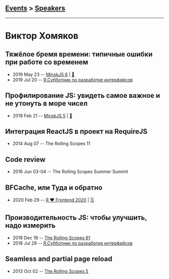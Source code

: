 ## [Events](../README.md) > [Speakers](../speakers.md)
---

# Виктор Хомяков

## Тяжёлое бремя времени: типичные ошибки при работе со временем
- 2019 May 23 -- [MinskJS 6](https://www.youtube.com/watch?v=Dylf_bfg6qg)  | [:notebook:](https://victor-homyakov.github.io/burden-of-time/)  
- 2019 Jul 20 -- [Я.Субботник по разработке интерфейсов](https://events.yandex.ru/lib/talks/7520/)    
## Профилирование JS: увидеть самое важное и не утонуть в море чисел
- 2019 Feb 21 -- [MinskJS 5](https://www.youtube.com/watch?v=rKtWxCYBFP4)  | [:notebook:](https://victor-homyakov.github.io/profile-visualization/)  
## Интеграция ReactJS в проект на RequireJS
- 2014 Aug 07 -- The Rolling Scopes 11    
## Code review
- 2016 Jun 03-04 -- The Rolling Scopes Summer Summit    
## BFCache, или Туда и обратно
- 2020 Feb 29 -- [Я ❤ Frontend 2020](https://youtu.be/vz2IsHcSaKE)    | [:spiral_notepad:](https://habr.com/ru/company/yandex/blog/496360/)
## Производительность JS: чтобы улучшить, надо измерить
- 2019 Dec 18 -- [The Rolling Scopes 61](https://www.youtube.com/watch?v=NxIiW_LFEfg)    
- 2018 Jul 28 -- [Я.Субботник по разработке интерфейсов](https://events.yandex.ru/lib/talks/6212/)    
## Seamless and partial page reload
- 2013 Oct 02 -- [The Rolling Scopes 5](https://www.youtube.com/watch?v=OPSwPMKmLJA)    
